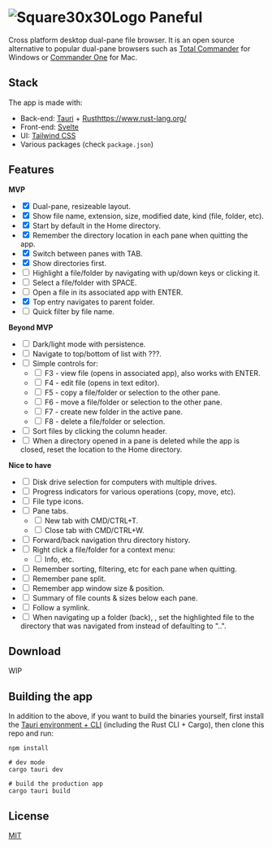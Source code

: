 # ![Square30x30Logo](https://user-images.githubusercontent.com/17433578/195490908-9e22909f-0b57-4c11-bc4a-766d69f43fd9.png) Paneful

Cross platform desktop dual-pane file browser. It is an open source alternative to popular dual-pane browsers such as [Total Commander](https://www.ghisler.com/) for Windows or [Commander One](https://apps.apple.com/us/app/commander-one-file-manager/id1035236694?mt=12) for Mac.

## Stack

The app is made with:

- Back-end: [Tauri](https://tauri.app/) + [Rust]()https://www.rust-lang.org/
- Front-end: [Svelte](https://svelte.dev/)
- UI: [Tailwind CSS](https://tailwindcss.com/)
- Various packages (check `package.json`)

[](#feature-list)

## Features

**MVP**

- <label><input type="checkbox" checked /> Dual-pane, resizeable layout.</label>
- <label><input type="checkbox" checked /> Show file name, extension, size, modified date, kind (file, folder, etc).</label>
- <label><input type="checkbox" checked /> Start by default in the Home directory.</label>
- <label><input type="checkbox" checked /> Remember the directory location in each pane when quitting the app.</label>
- <label><input type="checkbox" checked /> Switch between panes with TAB.</label>
- <label><input type="checkbox" checked /> Show directories first.</label>
- <label><input type="checkbox" /> Highlight a file/folder by navigating with up/down keys or clicking it.</label>
- <label><input type="checkbox" /> Select a file/folder with SPACE.</label>
- <label><input type="checkbox" /> Open a file in its associated app with ENTER.</label>
- <label><input type="checkbox" checked /> Top entry navigates to parent folder.</label>
- <label><input type="checkbox" /> Quick filter by file name.</label>

**Beyond MVP**

- <label><input type="checkbox" /> Dark/light mode with persistence.</label>
- <label><input type="checkbox" /> Navigate to top/bottom of list with ???.</label>
- <label><input type="checkbox" /> Simple controls for:</label>
    - <label><input type="checkbox" /> F3 - view file (opens in associated app), also works with ENTER.</label>
    - <label><input type="checkbox" /> F4 - edit file (opens in text editor).</label>
    - <label><input type="checkbox" /> F5 - copy a file/folder or selection to the other pane.</label>
    - <label><input type="checkbox" /> F6 - move a file/folder or selection to the other pane.</label>
    - <label><input type="checkbox" /> F7 - create new folder in the active pane.</label>
    - <label><input type="checkbox" /> F8 - delete a file/folder or selection.</label>
- <label><input type="checkbox" /> Sort files by clicking the column header.</label>
- <label><input type="checkbox" /> When a directory opened in a pane is deleted while the app is closed, reset the location to the Home directory.</label>

**Nice to have**

- <label><input type="checkbox" /> Disk drive selection for computers with multiple drives.</label>
- <label><input type="checkbox" /> Progress indicators for various operations (copy, move, etc).</label>
- <label><input type="checkbox" /> File type icons.</label>
- <label><input type="checkbox" /> Pane tabs.</label>
    - <label><input type="checkbox" /> New tab with CMD/CTRL+T.</label>
    - <label><input type="checkbox" /> Close tab with CMD/CTRL+W.</label>
- <label><input type="checkbox" /> Forward/back navigation thru directory history.</label>
- <label><input type="checkbox" /> Right click a file/folder for a context menu:</label>
    - <label><input type="checkbox" /> Info, etc.</label>
- <label><input type="checkbox" /> Remember sorting, filtering, etc for each pane when quitting.</label>
- <label><input type="checkbox" /> Remember pane split.</label>
- <label><input type="checkbox" /> Remember app window size & position.</label>
- <label><input type="checkbox" /> Summary of file counts & sizes below each pane.</label>
- <label><input type="checkbox" /> Follow a symlink.</label>
- <label><input type="checkbox" /> When navigating up a folder (back), , set the highlighted file to the directory that was navigated from instead of defaulting to "..".</label>

## Download

WIP

## Building the app

In addition to the above, if you want to build the binaries yourself, first install the [Tauri environment + CLI](https://tauri.app/v1/guides/getting-started/prerequisites) (including the Rust CLI + Cargo), then clone this repo and run:

```shell
npm install

# dev mode
cargo tauri dev

# build the production app
cargo tauri build
```

## License

[MIT](MIT)
